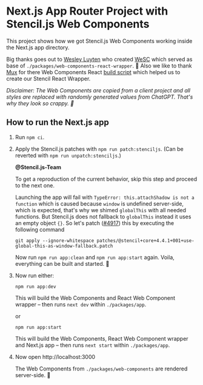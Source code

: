 # Next.js App Router Project with Stencil.js Web Components

This project shows how we got Stencil.js Web Components working inside the Next.js app directory.

Big thanks goes out to [Wesley Luyten](https://github.com/luwes) who created [WeSC](https://github.com/luwes/wesc) which served as base of `./packages/web-components-react-wrapper`. 🙏 Also we like to thank [Mux](https://github.com/muxinc) for there Web Components React [build script](https://github.com/muxinc/media-chrome/blob/main/scripts/react/build.js) which helped us to create our Stencil React Wrapper.

_Disclaimer: The Web Components are copied from a client project and all styles are replaced with randomly generated values from ChatGPT. That's why they look so crappy. 🙊_

## How to run the Next.js app

1. Run `npm ci`.

1. Apply the Stencil.js patches with `npm run patch:stenciljs`. (Can be reverted with `npm run unpatch:stenciljs`.)

   **@Stencil.js-Team**

   To get a reproduction of the current behavior, skip this step and proceed to the next one.

   Launching the app will fail with `TypeError: this.attachShadow is not a function` which is caused because `window` is undefined server-side, which is expected, that's why we shimed `globalThis` with all needed functions. But Stencil.js does not fallback to `globalThis` instead it uses an empty object `{}`. So let's patch ([#4917](https://github.com/ionic-team/stencil/pull/4917)) this by executing the following command

   `git apply --ignore-whitespace patches/@stencil+core+4.4.1+001+use-global-this-as-window-fallback.patch`

   Now run `npm run app:clean` and `npm run app:start` again. Voila, everything can be built and started. 🙌

1. Now run either:

   `npm run app:dev`

   This will build the Web Components and React Web Component wrapper – then runs `next dev` within `./packages/app`.

   or

   `npm run app:start`

   This will build the Web Components, React Web Component wrapper and Next.js app – then runs `next start` within `./packages/app`.

1. Now open http://localhost:3000

   The Web Components from `./packages/web-components` are rendered server-side. 🎉
